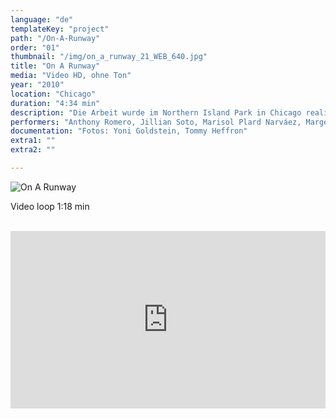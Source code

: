 ```yaml
---
language: "de"
templateKey: "project"
path: "/On-A-Runway"
order: "01"
thumbnail: "/img/on_a_runway_21_WEB_640.jpg"
title: "On A Runway"
media: "Video HD, ohne Ton"
year: "2010"
location: "Chicago"
duration: "4:34 min"
description: "Die Arbeit wurde im Northern Island Park in Chicago realisiert. An diesem Ort befand sich wenige Jahre zuvor das Gelände von Meigs Field, einem Flughafen, der in einer einzigen Nacht von den Behörden abgerissen wurde. Ich lud zwölf Personen ein, die sich nicht kannten, in der gleichen Richtung spazieren zu gehen, wobei jeder einen Spiegel trug. Eine Kamera zeichnete die Gruppe auf. Als die Strahlen der Sonne von den Spiegeln reflektiert wurden, wurden die Bewegung und der Rhythmus jeder Person betont. Das reflektierte Licht bezog sich auf eine Art Code von einer Gruppe, deren Gesichter nur vage erkennbar waren."
performers: "Anthony Romero, Jillian Soto, Marisol Plard Narváez, Margeaux Temeltas, Kush Thompson, Jordan Scrivner, Justin Kreindler, Nancy Jill Tien, Georgia Wall, Chris Cuellar, Blake Heo, Katie Bateman, William Amaya Torres, Guillermo Gudiño"
documentation: "Fotos: Yoni Goldstein, Tommy Heffron"
extra1: ""
extra2: ""

---
```

![On A Runway](/img/on_a_runway_21_WEB_2880r.jpg)

<div class="extras-container">
<p>Video loop 1:18 min</p>
<br>
<div class="extra">
<div style="padding:56.25% 0 0 0;position:relative;"><iframe src="https://player.vimeo.com/video/15993674?title=0&byline=0&portrait=0" style="position:absolute;top:0;left:0;width:100%;height:100%;" frameborder="0" webkitallowfullscreen mozallowfullscreen allowfullscreen></iframe></div><script src="https://player.vimeo.com/api/player.js"></script>
</div>
</div>

